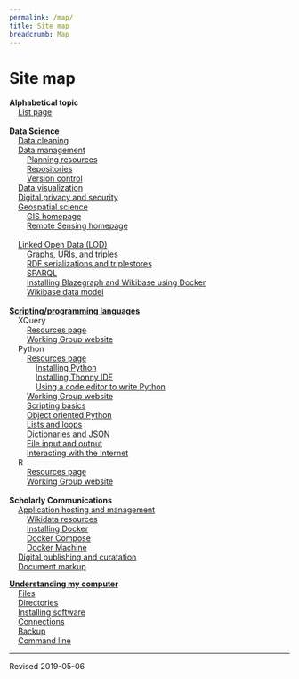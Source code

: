 ```yaml
---
permalink: /map/
title: Site map
breadcrumb: Map
---
```


# Site map

<strong>Alphabetical topic</strong><br/>
&nbsp;&nbsp;&nbsp;&nbsp;[List page](../topics/)<br/>
<br/>
<strong>Data Science</strong><br/>
&nbsp;&nbsp;&nbsp;&nbsp;[Data cleaning](../clean/)<br/>
&nbsp;&nbsp;&nbsp;&nbsp;[Data management](../manage/)<br/>
&nbsp;&nbsp;&nbsp;&nbsp;&nbsp;&nbsp;&nbsp;&nbsp;[Planning resources](../manage/planning/)<br/>
&nbsp;&nbsp;&nbsp;&nbsp;&nbsp;&nbsp;&nbsp;&nbsp;[Repositories](../manage/repository/)<br/>
&nbsp;&nbsp;&nbsp;&nbsp;&nbsp;&nbsp;&nbsp;&nbsp;[Version control](../manage/control/)<br/>
&nbsp;&nbsp;&nbsp;&nbsp;[Data visualization](../viz/)<br/>
&nbsp;&nbsp;&nbsp;&nbsp;[Digital privacy and security](../secure/)<br/>
&nbsp;&nbsp;&nbsp;&nbsp;[Geospatial science](../geo/)<br/>
&nbsp;&nbsp;&nbsp;&nbsp;&nbsp;&nbsp;&nbsp;&nbsp;[GIS homepage](../geo/gis/)<br/>
&nbsp;&nbsp;&nbsp;&nbsp;&nbsp;&nbsp;&nbsp;&nbsp;[Remote Sensing homepage](../geo/rs/)<br/>
<br/>
&nbsp;&nbsp;&nbsp;&nbsp;[Linked Open Data (LOD)](../lod/)<br/>
&nbsp;&nbsp;&nbsp;&nbsp;&nbsp;&nbsp;&nbsp;&nbsp;[Graphs, URIs, and triples](../lod/graphs/)<br/>
&nbsp;&nbsp;&nbsp;&nbsp;&nbsp;&nbsp;&nbsp;&nbsp;[RDF serializations and triplestores](../lod/serialization/)<br/>
&nbsp;&nbsp;&nbsp;&nbsp;&nbsp;&nbsp;&nbsp;&nbsp;[SPARQL](../lod/sparql/)<br/>
&nbsp;&nbsp;&nbsp;&nbsp;&nbsp;&nbsp;&nbsp;&nbsp;[Installing Blazegraph and Wikibase using Docker](../lod/install/)<br/>
&nbsp;&nbsp;&nbsp;&nbsp;&nbsp;&nbsp;&nbsp;&nbsp;[Wikibase data model](../lod/wikibase/)<br/>
<br/>
<strong>[Scripting/programming languages](../script/)</strong><br/>
&nbsp;&nbsp;&nbsp;&nbsp;XQuery<br/>
&nbsp;&nbsp;&nbsp;&nbsp;&nbsp;&nbsp;&nbsp;&nbsp;[Resources page](../script/xquery/)<br/>
&nbsp;&nbsp;&nbsp;&nbsp;&nbsp;&nbsp;&nbsp;&nbsp;[Working Group website](https://heardlibrary.github.io/xquery-working-group/)<br/>
&nbsp;&nbsp;&nbsp;&nbsp;Python<br/>
&nbsp;&nbsp;&nbsp;&nbsp;&nbsp;&nbsp;&nbsp;&nbsp;[Resources page](../script/python/)<br/>
&nbsp;&nbsp;&nbsp;&nbsp;&nbsp;&nbsp;&nbsp;&nbsp;&nbsp;&nbsp;&nbsp;&nbsp;[Installing Python](../script/python/install/)<br/>
&nbsp;&nbsp;&nbsp;&nbsp;&nbsp;&nbsp;&nbsp;&nbsp;&nbsp;&nbsp;&nbsp;&nbsp;[Installing Thonny IDE](../script/python/thonny/)<br/>
&nbsp;&nbsp;&nbsp;&nbsp;&nbsp;&nbsp;&nbsp;&nbsp;&nbsp;&nbsp;&nbsp;&nbsp;[Using a code editor to write Python](../script/python/editor/)<br/>
&nbsp;&nbsp;&nbsp;&nbsp;&nbsp;&nbsp;&nbsp;&nbsp;[Working Group website](../script/python/wg/)<br/>
&nbsp;&nbsp;&nbsp;&nbsp;&nbsp;&nbsp;&nbsp;&nbsp;[Scripting basics](../script/python/basics/)<br/>
&nbsp;&nbsp;&nbsp;&nbsp;&nbsp;&nbsp;&nbsp;&nbsp;[Object oriented Python](../script/python/object/)<br/>
&nbsp;&nbsp;&nbsp;&nbsp;&nbsp;&nbsp;&nbsp;&nbsp;[Lists and loops](../script/python/structures/)<br/>
&nbsp;&nbsp;&nbsp;&nbsp;&nbsp;&nbsp;&nbsp;&nbsp;[Dictionaries and JSON](../script/python/json/)<br/>
&nbsp;&nbsp;&nbsp;&nbsp;&nbsp;&nbsp;&nbsp;&nbsp;[File input and output](../script/python/inout/)<br/>
&nbsp;&nbsp;&nbsp;&nbsp;&nbsp;&nbsp;&nbsp;&nbsp;[Interacting with the Internet](../script/python/internet/)<br/>
&nbsp;&nbsp;&nbsp;&nbsp;R<br/>
&nbsp;&nbsp;&nbsp;&nbsp;&nbsp;&nbsp;&nbsp;&nbsp;[Resources page](../script/r/)<br/>
&nbsp;&nbsp;&nbsp;&nbsp;&nbsp;&nbsp;&nbsp;&nbsp;[Working Group website](https://commodore-r-group.github.io/)<br/>
<br/>
<strong>Scholarly Communications</strong><br/>
&nbsp;&nbsp;&nbsp;&nbsp;[Application hosting and management](../host/)<br/>
&nbsp;&nbsp;&nbsp;&nbsp;&nbsp;&nbsp;&nbsp;&nbsp;[Wikidata resources](../host/wikidata/)<br/>
&nbsp;&nbsp;&nbsp;&nbsp;&nbsp;&nbsp;&nbsp;&nbsp;[Installing Docker](../host/docker/)<br/>
&nbsp;&nbsp;&nbsp;&nbsp;&nbsp;&nbsp;&nbsp;&nbsp;[Docker Compose](../host/dockercompose/)<br/>
&nbsp;&nbsp;&nbsp;&nbsp;&nbsp;&nbsp;&nbsp;&nbsp;[Docker Machine](../host/dockermachine/)<br/>
&nbsp;&nbsp;&nbsp;&nbsp;[Digital publishing and curatation](../pubs/)<br/>
&nbsp;&nbsp;&nbsp;&nbsp;[Document markup](../markup/)<br/>

<strong>[Understanding my computer](../computer/)</strong><br/>
&nbsp;&nbsp;&nbsp;&nbsp;[Files](../computer/files/)<br/>
&nbsp;&nbsp;&nbsp;&nbsp;[Directories](../computer/directories/)<br/>
&nbsp;&nbsp;&nbsp;&nbsp;[Installing software](../computer/installation/)<br/>
&nbsp;&nbsp;&nbsp;&nbsp;[Connections](../computer/connections/)<br/>
&nbsp;&nbsp;&nbsp;&nbsp;[Backup](../computer/backup/)<br/>
&nbsp;&nbsp;&nbsp;&nbsp;[Command line](../computer/command/)<br/>

----
Revised 2019-05-06
